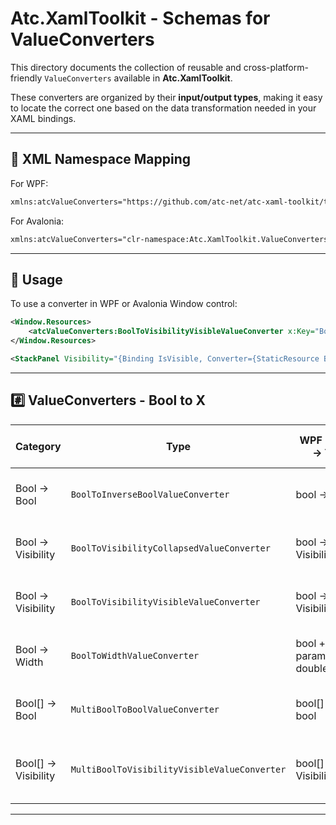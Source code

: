 # Atc.XamlToolkit - Schemas for ValueConverters

This directory documents the collection of reusable and cross-platform-friendly `ValueConverters` available in **Atc.XamlToolkit**.

These converters are organized by their **input/output types**, making it easy to locate the correct one based on the data transformation needed in your XAML bindings.

---

## 📜 XML Namespace Mapping

For WPF:

```xml
xmlns:atcValueConverters="https://github.com/atc-net/atc-xaml-toolkit/tree/main/schemas/value-converters"
```

For Avalonia:

```xml
xmlns:atcValueConverters="clr-namespace:Atc.XamlToolkit.ValueConverters;assembly=Atc.XamlToolkit.Avalonia"
```

---

## 🧹 Usage

To use a converter in WPF or Avalonia Window control:

```xml
<Window.Resources>
    <atcValueConverters:BoolToVisibilityVisibleValueConverter x:Key="BoolToVisibilityVisibleValueConverter" />
</Window.Resources>

<StackPanel Visibility="{Binding IsVisible, Converter={StaticResource BoolToVisibilityVisibleValueConverter}}" />
```

---

## #️⃣ ValueConverters - Bool to X

| Category            | Type                                         | WPF From → To              | WPF Convert Example                    | Avalonia From → To       | Avalonia Convert Example    |
|---------------------|----------------------------------------------|----------------------------|----------------------------------------|--------------------------|-----------------------------|
| Bool → Bool         | `BoolToInverseBoolValueConverter`            | bool → bool                | True → False, False → True             | bool → bool              | True → False, False → True  |
| Bool → Visibility   | `BoolToVisibilityCollapsedValueConverter`    | bool → Visibility          | True → Collapsed, False → Visible      | ❌                      | ❌                          |
| Bool → Visibility   | `BoolToVisibilityVisibleValueConverter`      | bool → Visibility          | True → Visible, False → Collapsed      | bool → bool (IsVisible) | true → true, False → false   |
| Bool → Width        | `BoolToWidthValueConverter`                  | bool + param → double/Auto | true, 10 → 10, true, Auto → Auto       | ❌                      | ❌                          |
| Bool[] → Bool       | `MultiBoolToBoolValueConverter`              | bool[] → bool              | All True → True (with operator AND)    | ❌                      | ❌                          |
| Bool[] → Visibility | `MultiBoolToVisibilityVisibleValueConverter` | bool[] → Visibility        | All True → Visible (with operator AND) | ❌                      | ❌                          |

---
